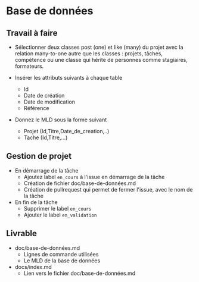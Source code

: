 # Base de données 

## Travail à faire

- Sélectionner deux classes post (one) et  like (many) du projet  avec la relation many-to-one autre que les classes : projets, tâches, compétence ou une classe qui hérite de personnes comme  stagiaires, formateurs.

- Insérer les attributs suivants à chaque table
  - Id
  - Date de création
  - Date de modification
  - Référence

- Donnez le MLD sous la forme suivant 

  - Projet (Id,Titre,Date_de_creation,..)
  - Tache (Id,Titre,...)

## Gestion de projet 

- En démarrage de la tâche 
  - Ajoutez label `en_cours` à l'issue en démarrage de la tâche
  - Création de fichier doc/base-de-données.md
  - Création de pullrequest qui permet de fermer l'issue, avec le nom de la tâche
- En fin de la tâche
  - Supprimer le label `en_cours`
  - Ajouter le label `en_validation`

## Livrable

- doc/base-de-données.md
  - Lignes de commande utilisées
  - Le MLD de la base de données
- docs/index.md
  - Lien vers le fichier doc/base-de-données.md